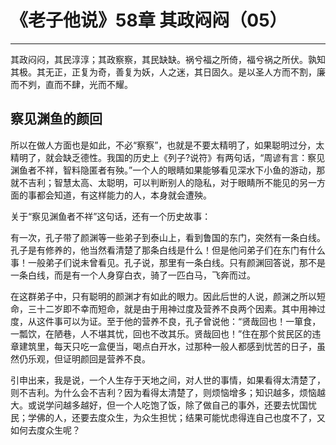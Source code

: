 # 《老子他说》58章 其政闷闷（05）

------

其政闷闷，其民淳淳；其政察察，其民缺缺。祸兮福之所倚，福兮祸之所伏。孰知其极。其无正，正复为奇，善复为妖，人之迷，其日固久。是以圣人方而不割，廉而不刿，直而不肆，光而不耀。

## 察见渊鱼的颜回

所以在做人方面也是如此，不必“察察”，也就是不要太精明了，如果聪明过分，太精明了，就会缺乏德性。我国的历史上《列子?说符》有两句话，“周谚有言：察见渊鱼者不祥，智料隐匿者有殃。”一个人的眼睛如果能够看见深水下小鱼的游动，那就不吉利；智慧太高、太聪明，可以判断别人的隐私，对于眼睛所不能见的另一方面的事都会知道，有这样能力的人，本身就会遭殃。

关于“察见渊鱼者不祥”这句话，还有一个历史故事：

有一次，孔子带了颜渊等一些弟子到泰山上，看到鲁国的东门，突然有一条白线。孔子是有修养的，他当然看清楚了那条白线是什么！但是他问弟子们在东门有什么事！一般弟子们说未曾看见。孔子说，那里有一条白线。只有颜渊回答说，那不是一条白线，而是有一个人身穿白衣，骑了一匹白马，飞奔而过。

在这群弟子中，只有聪明的颜渊才有如此的眼力。因此后世的人说，颜渊之所以短命，三十二岁即不幸而短命，就是由于用神过度及营养不良两个因素。其中用神过度，从这件事可以为证。至于他的营养不良，孔子曾说他：“贤哉回也！一箪食，一瓢饮，在陋巷，人不堪其忧，回也不改其乐。贤哉回也！”住在那个贫民区的违章建筑里，每天只吃一盒便当，喝点白开水，过那种一般人都感到忧苦的日子，虽然仍乐观，但证明颜回是营养不良。

引申出来，我是说，一个人生存于天地之间，对人世的事情，如果看得太清楚了，则不吉利。为什么会不吉利？因为看得太清楚了，则烦恼增多；知识越多，烦恼越大。或说学问越多越好，但一个人吃饱了饭，除了做自己的事外，还要去忧国忧民；学佛的人，还要去度众生，为众生担忧；结果可能忧虑得连自己也度不了，又如何去度众生呢？
